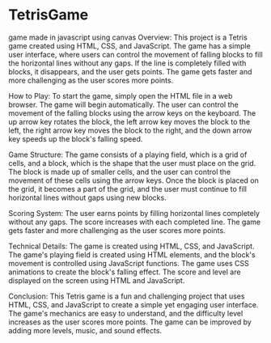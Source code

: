 # TetrisGame
game made in javascript using canvas 
Overview:
This project is a Tetris game created using HTML, CSS, and JavaScript. The game has a simple user interface, where users can control the movement of falling blocks to fill the horizontal lines without any gaps. If the line is completely filled with blocks, it disappears, and the user gets points. The game gets faster and more challenging as the user scores more points.

How to Play:
To start the game, simply open the HTML file in a web browser. The game will begin automatically. The user can control the movement of the falling blocks using the arrow keys on the keyboard. The up arrow key rotates the block, the left arrow key moves the block to the left, the right arrow key moves the block to the right, and the down arrow key speeds up the block's falling speed.

Game Structure:
The game consists of a playing field, which is a grid of cells, and a block, which is the shape that the user must place on the grid. The block is made up of smaller cells, and the user can control the movement of these cells using the arrow keys. Once the block is placed on the grid, it becomes a part of the grid, and the user must continue to fill horizontal lines without gaps using new blocks.

Scoring System:
The user earns points by filling horizontal lines completely without any gaps. The score increases with each completed line. The game gets faster and more challenging as the user scores more points.

Technical Details:
The game is created using HTML, CSS, and JavaScript. The game's playing field is created using HTML elements, and the block's movement is controlled using JavaScript functions. The game uses CSS animations to create the block's falling effect. The score and level are displayed on the screen using HTML and JavaScript.

Conclusion:
This Tetris game is a fun and challenging project that uses HTML, CSS, and JavaScript to create a simple yet engaging user interface. The game's mechanics are easy to understand, and the difficulty level increases as the user scores more points. The game can be improved by adding more levels, music, and sound effects.
